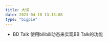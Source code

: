 ```yaml
---
title: 大饼
date: 2023-04-18 13:13:08
type: "bigpie"
---
```


- BD Talk 使用bilibili动态来实现BB Talk的功能
